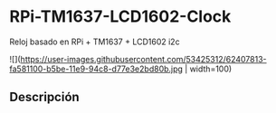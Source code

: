 # RPi-TM1637-LCD1602-Clock
Reloj basado en RPi + TM1637 + LCD1602 i2c  
  
![](https://user-images.githubusercontent.com/53425312/62407813-fa581100-b5be-11e9-94c8-d77e3e2bd80b.jpg | width=100)

## Descripción  
